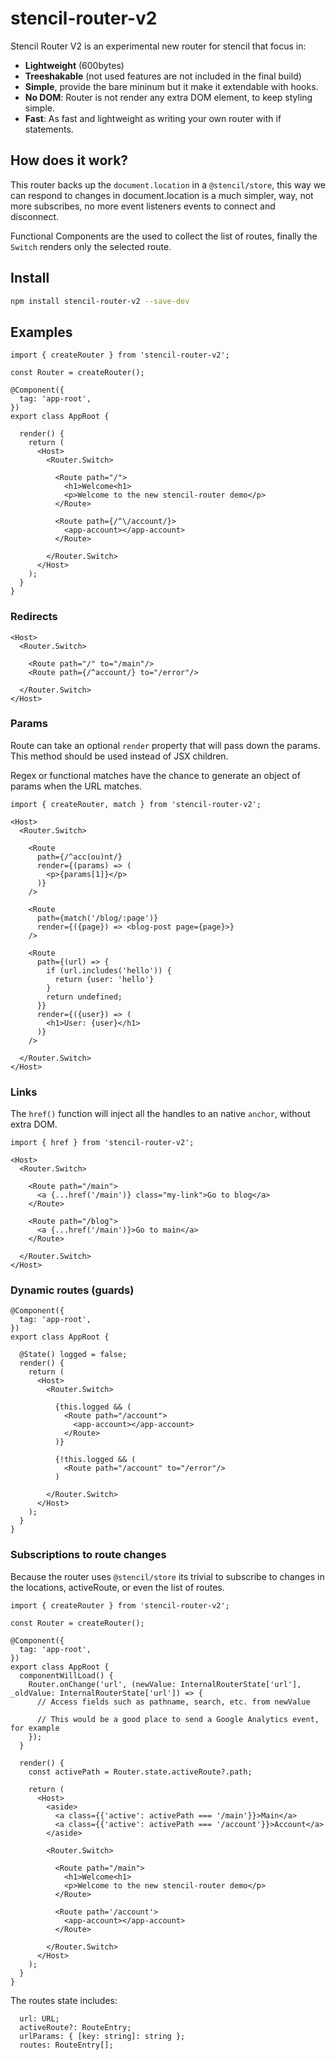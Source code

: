 # stencil-router-v2

Stencil Router V2 is an experimental new router for stencil that focus in:

- **Lightweight** (600bytes)
- **Treeshakable** (not used features are not included in the final build)
- **Simple**, provide the bare mininum but it make it extendable with hooks.
- **No DOM**: Router is not render any extra DOM element, to keep styling simple.
- **Fast**: As fast and lightweight as writing your own router with if statements.

## How does it work?

This router backs up the `document.location` in a `@stencil/store`, this way we can respond to changes in document.location is a much simpler, way, not more subscribes, no more event listeners events to connect and disconnect.

Functional Components are the used to collect the list of routes, finally the `Switch` renders only the selected route.


## Install

```bash
npm install stencil-router-v2 --save-dev
```

## Examples

```tsx
import { createRouter } from 'stencil-router-v2';

const Router = createRouter();

@Component({
  tag: 'app-root',
})
export class AppRoot {

  render() {
    return (
      <Host>
        <Router.Switch>

          <Route path="/">
            <h1>Welcome<h1>
            <p>Welcome to the new stencil-router demo</p>
          </Route>

          <Route path={/^\/account/}>
            <app-account></app-account>
          </Route>

        </Router.Switch>
      </Host>
    );
  }
}
```

### Redirects
```tsx
<Host>
  <Router.Switch>

    <Route path="/" to="/main"/>
    <Route path={/^account/} to="/error"/>

  </Router.Switch>
</Host>
```

### Params

Route can take an optional `render` property that will pass down the params. This method should be used instead of JSX children.

Regex or functional matches have the chance to generate an object of params when the URL matches.


```tsx
import { createRouter, match } from 'stencil-router-v2';

<Host>
  <Router.Switch>

    <Route
      path={/^acc(ou)nt/}
      render={(params) => (
        <p>{params[1]}</p>
      )}
    />

    <Route
      path={match('/blog/:page')}
      render={({page}) => <blog-post page={page}>}
    />

    <Route
      path={(url) => {
        if (url.includes('hello')) {
          return {user: 'hello'}
        }
        return undefined;
      }}
      render={({user}) => (
        <h1>User: {user}</h1>
      )}
    />

  </Router.Switch>
</Host>
```

### Links

The `href()` function will inject all the handles to an native `anchor`, without extra DOM.

```tsx
import { href } from 'stencil-router-v2';

<Host>
  <Router.Switch>

    <Route path="/main">
      <a {...href('/main')} class="my-link">Go to blog</a>
    </Route>

    <Route path="/blog">
      <a {...href('/main')}>Go to main</a>
    </Route>

  </Router.Switch>
</Host>
```


### Dynamic routes (guards)

```tsx
@Component({
  tag: 'app-root',
})
export class AppRoot {

  @State() logged = false;
  render() {
    return (
      <Host>
        <Router.Switch>

          {this.logged && (
            <Route path="/account">
              <app-account></app-account>
            </Route>
          )}

          {!this.logged && (
            <Route path="/account" to="/error"/>
          )

        </Router.Switch>
      </Host>
    );
  }
}
```

### Subscriptions to route changes

Because the router uses `@stencil/store` its trivial to subscribe to changes in the locations, activeRoute, or even the list of routes.

```tsx
import { createRouter } from 'stencil-router-v2';

const Router = createRouter();

@Component({
  tag: 'app-root',
})
export class AppRoot {
  componentWillLoad() {
    Router.onChange('url', (newValue: InternalRouterState['url'], _oldValue: InternalRouterState['url']) => {
      // Access fields such as pathname, search, etc. from newValue

      // This would be a good place to send a Google Analytics event, for example
    });
  }

  render() {
    const activePath = Router.state.activeRoute?.path;

    return (
      <Host>
        <aside>
          <a class={{'active': activePath === '/main'}}>Main</a>
          <a class={{'active': activePath === '/account'}}>Account</a>
        </aside>

        <Router.Switch>

          <Route path="/main">
            <h1>Welcome<h1>
            <p>Welcome to the new stencil-router demo</p>
          </Route>

          <Route path='/account'>
            <app-account></app-account>
          </Route>

        </Router.Switch>
      </Host>
    );
  }
}
```

The routes state includes:

```tsx
  url: URL;
  activeRoute?: RouteEntry;
  urlParams: { [key: string]: string };
  routes: RouteEntry[];
```

